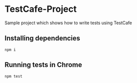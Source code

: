 # TestCafe-Project

Sample project which shows how to write tests using TestCafe

## Installing dependencies

`npm i`

## Running tests in Chrome

`npm test`
